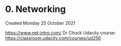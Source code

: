 # 0. Networking
Created Monday 25 October 2021

<https://www.net-intro.com/> Dr Chuck
Udacity course: <https://classroom.udacity.com/courses/ud256>

